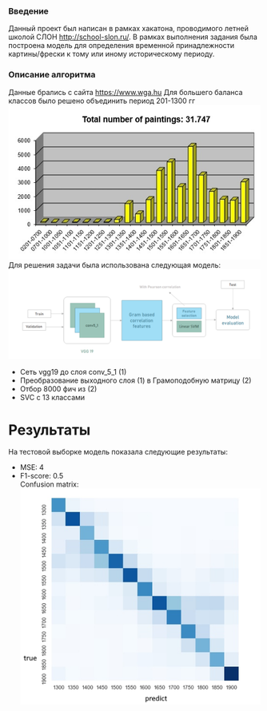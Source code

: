 ### Введение
Данный проект был написан в рамках хакатона, проводимого летней школой СЛОН http://school-slon.ru/. В рамках выполнения задания была построена модель для определения временной принадлежности картины/фрески к тому или иному историческому периоду.


### Описание алгоритма
Данные брались с сайта 
https://www.wga.hu
Для большего баланса классов было решено объединить период 201-1300 гг  
![](https://github.com/valer1435/painting_dating/blob/master/README/data.png)  
Для решения задачи была использована следующая модель:
![](https://github.com/valer1435/painting_dating/blob/master/README/model_architecture.png)  
- Сеть vgg19 до слоя conv_5_1 (1)
- Преобразование выходного слоя (1) в Грамоподобную матрицу (2)
- Отбор 8000 фич из (2)
- SVC c 13 классами


# Результаты

На тестовой выборке модель показала следующие результаты:
- MSE: 4  
- F1-score: 0.5  
Confusion matrix:
 ![](https://github.com/valer1435/painting_dating/blob/master/README/results.png)  
